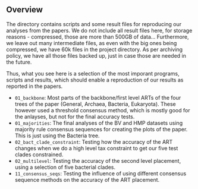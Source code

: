 Overview
-------------------------

The directory contains scripts and some result files for reproducing our
analyses from the papers. We do not include all result files here,
for storage reasons - compressed, those are more than 500GB of data...
Furthermore, we leave out many intermediate files, as even with the big ones
being compressed, we have 60k files in the project directory.
As per archiving policy, we have all those files backed up,
just in case those are needed in the future.

Thus, what you see here is a selection of the most imporant programs, scripts
and results, which should enable a reproduction of our results as reported
in the papers.

 * `01_backbone`: Most parts of the backbone/first level ARTs
   of the four trees of the paper (General, Archaea, Bacteria, Eukaryota).
   These however used a threshold consensus method,
   which is mostly good for the anlayses, but not for the final accuracy tests.
 * `01_majorities`: The final analyses of the BV and HMP datasets 
   using majority rule consensus sequences for creating the plots of the paper.
   This is just using the Bacteria tree.
 * `02_bact_clade_constraint`: Testing how the accuracy of the ART changes 
   when we do a high level tax constraint to get our five test clades constrained.
 * `02_multilevel`: Testing the accuracy of the second level placement,
   using a selection of five bacterial clades.
 * `11_consensus_seqs`: Testing the influence of using different consensus sequence
   methods on the accuracy of the ART placement.
